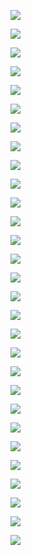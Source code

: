 ![](http://kunusoft.com/slides/bd1/bd106_dm/Diapositiva00.JPG)
![](http://kunusoft.com/slides/bd1/bd106_dm/Diapositiva01.JPG)
![](http://kunusoft.com/slides/bd1/bd106_dm/Diapositiva02.JPG)
![](http://kunusoft.com/slides/bd1/bd106_dm/Diapositiva03.JPG)
![](http://kunusoft.com/slides/bd1/bd106_dm/Diapositiva04.JPG)
![](http://kunusoft.com/slides/bd1/bd106_dm/Diapositiva05.JPG)
![](http://kunusoft.com/slides/bd1/bd106_dm/Diapositiva06.JPG)
![](http://kunusoft.com/slides/bd1/bd106_dm/Diapositiva07.JPG)
![](http://kunusoft.com/slides/bd1/bd106_dm/Diapositiva08.JPG)
![](http://kunusoft.com/slides/bd1/bd106_dm/Diapositiva09.JPG)
![](http://kunusoft.com/slides/bd1/bd106_dm/Diapositiva10.JPG)
![](http://kunusoft.com/slides/bd1/bd106_dm/Diapositiva11.JPG)
![](http://kunusoft.com/slides/bd1/bd106_dm/Diapositiva12.JPG)
![](http://kunusoft.com/slides/bd1/bd106_dm/Diapositiva13.JPG)
![](http://kunusoft.com/slides/bd1/bd106_dm/Diapositiva14.JPG)
![](http://kunusoft.com/slides/bd1/bd106_dm/Diapositiva15.JPG)
![](http://kunusoft.com/slides/bd1/bd106_dm/Diapositiva16.JPG)
![](http://kunusoft.com/slides/bd1/bd106_dm/Diapositiva17.JPG)
![](http://kunusoft.com/slides/bd1/bd106_dm/Diapositiva18.JPG)
![](http://kunusoft.com/slides/bd1/bd106_dm/Diapositiva19.JPG)
![](http://kunusoft.com/slides/bd1/bd106_dm/Diapositiva20.JPG)
![](http://kunusoft.com/slides/bd1/bd106_dm/Diapositiva21.JPG)
![](http://kunusoft.com/slides/bd1/bd106_dm/Diapositiva22.JPG)
![](http://kunusoft.com/slides/bd1/bd106_dm/Diapositiva23.JPG)
![](http://kunusoft.com/slides/bd1/bd106_dm/Diapositiva24.JPG)
![](http://kunusoft.com/slides/bd1/bd106_dm/Diapositiva25.JPG)
![](http://kunusoft.com/slides/bd1/bd106_dm/Diapositiva26.JPG)
![](http://kunusoft.com/slides/bd1/bd106_dm/Diapositiva27.JPG)
![](http://kunusoft.com/slides/bd1/bd106_dm/Diapositiva28.JPG)
